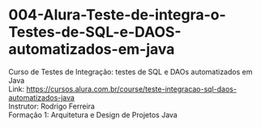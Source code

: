 # 004-Alura-Teste-de-integra-o-Testes-de-SQL-e-DAOS-automatizados-em-java
Curso de Testes de Integração: testes de SQL e DAOs automatizados em Java <br/>
Link: https://cursos.alura.com.br/course/teste-integracao-sql-daos-automatizados-java <br/>
Instrutor: Rodrigo Ferreira <br/>
Formação 1: Arquitetura e Design de Projetos Java <br/>
 <br/>

